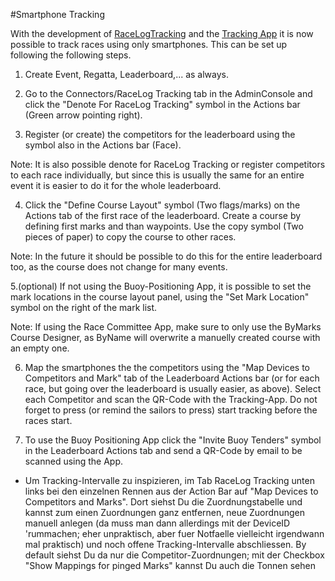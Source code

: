 #Smartphone Tracking

With the development of [RaceLogTracking](racelog-tracking) and the [Tracking App](tracking-app) it is now possible to track races using only smartphones. This can be set up following the following steps.

1. Create Event, Regatta, Leaderboard,... as always.
 
2. Go to the Connectors/RaceLog Tracking tab in the AdminConsole and click the "Denote For RaceLog Tracking" symbol in the Actions bar (Green arrow pointing right). 

3. Register (or create) the competitors for the leaderboard using the symbol also in the Actions bar (Face). 

Note: It is also possible denote for RaceLog Tracking or register competitors to each race individually, but since this is usually the same for an entire event it is easier to do it for the whole leaderboard.

4. Click the "Define Course Layout" symbol (Two flags/marks) on the Actions tab of the first race of the leaderboard. Create a course by defining first marks and than waypoints. Use the copy symbol (Two pieces of paper) to copy the course to other races.

Note: In the future it should be possible to do this for the entire leaderboard too, as the course does not change for many events.

5.(optional) If not using the Buoy-Positioning App, it is possible to set the mark locations in the course layout panel, using the "Set Mark Location" symbol on the right of the mark list.

Note: If using the Race Committee App, make sure to only use the ByMarks Course Designer, as ByName will overwrite a manuelly created course with an empty one. 

6. Map the smartphones the the competitors using the "Map Devices to Competitors and Mark" tab of the Leaderboard Actions bar (or for each race, but going over the leaderboard is usually easier, as above). Select each Competitor and scan the QR-Code with the Tracking-App. Do not forget to press (or remind the sailors to press) start tracking before the races start.

7. To use the Buoy Positioning App click the "Invite Buoy Tenders" symbol in the Leaderboard Actions tab and send a QR-Code by email to be scanned using the App.


- Um Tracking-Intervalle zu inspizieren, im Tab RaceLog Tracking unten links bei den einzelnen Rennen aus der Action Bar auf "Map Devices to Competitors and Marks". Dort siehst Du die Zuordnungstabelle und kannst zum einen Zuordnungen ganz entfernen, neue Zuordnungen manuell anlegen (da muss man dann allerdings mit der DeviceID 'rummachen; eher unpraktisch, aber fuer Notfaelle vielleicht irgendwann mal praktisch) und noch offene Tracking-Intervalle abschliessen. By default siehst Du da nur die Competitor-Zuordnungen; mit der Checkbox "Show Mappings for pinged Marks" kannst Du auch die Tonnen sehen

